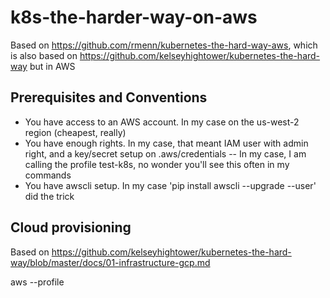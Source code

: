 # k8s-the-harder-way-on-aws
Based on https://github.com/rmenn/kubernetes-the-hard-way-aws, which is also based on
https://github.com/kelseyhightower/kubernetes-the-hard-way but in AWS

## Prerequisites and Conventions
- You have access to an AWS account. In my case on the us-west-2 region (cheapest, really)
- You have  enough rights. In my case, that meant IAM user with admin right, and a key/secret setup on .aws/credentials
-- In my case, I am calling the profile test-k8s, no wonder you'll see this often in my commands
- You have awscli setup. In my case 'pip install awscli --upgrade --user' did the trick

## Cloud provisioning
Based on https://github.com/kelseyhightower/kubernetes-the-hard-way/blob/master/docs/01-infrastructure-gcp.md

aws --profile
